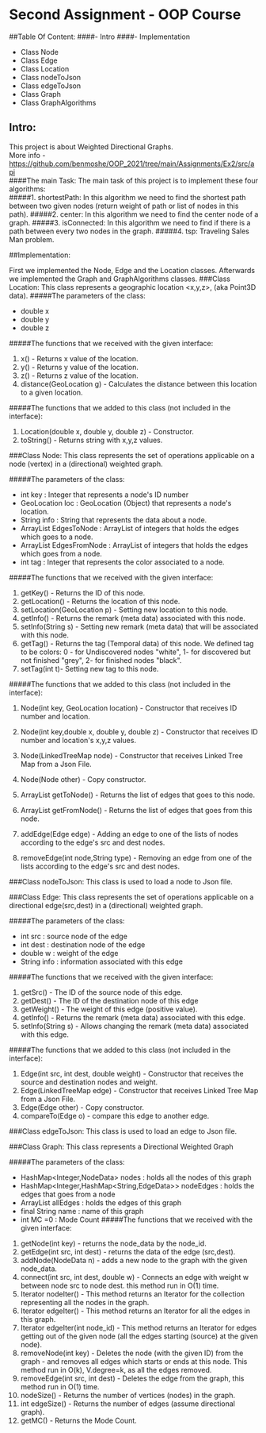 # Second Assignment - OOP Course
##Table Of Content:
####- Intro
####- Implementation
- Class Node
- Class Edge
- Class Location
- Class nodeToJson
- Class edgeToJson
- Class Graph
- Class GraphAlgorithms
## Intro:
This project is about Weighted Directional Graphs. <br>
More info - https://github.com/benmoshe/OOP_2021/tree/main/Assignments/Ex2/src/api <br>
####The main Task:
The main task of this project is to implement these four algorithms: <br>
#####1. shortestPath: 
In this algorithm we need to find the shortest path between two given nodes (return weight of path or list of nodes in this path).
#####2. center:
In this algorithm we need to find the center node of a graph. 
#####3. isConnected:
In this algorithm we need to find if there is a path between every two nodes in the graph.
#####4. tsp:
Traveling Sales Man problem.

##Implementation:

First we implemented the Node, Edge and the Location classes.
Afterwards we implemented the Graph and GraphAlgorithms classes.
###Class Location:
This class represents a geographic location <x,y,z>, (aka Point3D data).
#####The parameters of the class:
- double x
- double y
- double z

#####The functions that we received with the given interface:
1. x() - Returns x value of the location.
2. y() - Returns y value of the location.
3. z() - Returns z value of the location.
4. distance(GeoLocation g) - Calculates the distance between this location to a given location.

#####The functions that we added to this class (not included in the interface):
1. Location(double x, double y, double z) - Constructor.
2. toString() - Returns string with x,y,z values.


###Class Node:
This class represents the set of operations applicable on a
node (vertex) in a (directional) weighted graph.

#####The parameters of the class:
- int key : Integer that represents a node's ID number
- GeoLocation loc : GeoLocation (Object) that represents a node's location.
- String info : String that represents the data about a node.
- ArrayList<Integer> EdgesToNode : ArrayList of integers that holds the edges which goes to a node.
- ArrayList<Integer> EdgesFromNode : ArrayList of integers that holds the edges which goes from a node.
- int tag : Integer that represents the color associated to a node.

#####The functions that we received with the given interface:
1. getKey() - Returns the ID of this node.
2. getLocation() - Returns the location of this node.
3. setLocation(GeoLocation p) - Setting new location to this node.
4. getInfo() - Returns the remark (meta data) associated with this node.
5. setInfo(String s) - Setting new remark (meta data) that will be associated with this node.
6. getTag() - Returns the tag (Temporal data) of this node.
We defined tag to be colors: 0 - for Undiscovered nodes "white", 1- for discovered but not finished "grey", 2- for finished nodes "black".
7. setTag(int t)- Setting new tag to this node.

#####The functions that we added to this class (not included in the interface):
1. Node(int key, GeoLocation location) - Constructor that receives ID number and location.

2. Node(int key,double x, double y, double z) - Constructor that receives ID number and location's x,y,z values.

3. Node(LinkedTreeMap<?,?> node) - Constructor that receives Linked Tree Map from a Json File.

4. Node(Node other) - Copy constructor.

5. ArrayList<Integer> getToNode() - Returns the list of edges that goes to this node.

6. ArrayList<Integer> getFromNode() - Returns the list of edges that goes from this node.

7. addEdge(Edge edge) - Adding an edge to one of the lists of nodes according to the edge's src and dest nodes.

8. removeEdge(int node,String type) - Removing an edge from one of the lists according to the edge's src and dest nodes.

###Class nodeToJson:
This class is used to load a node to Json file.

###Class Edge:
This class represents the set of operations applicable on a
directional edge(src,dest) in a (directional) weighted graph.

#####The parameters of the class:
- int src : source node of the edge
- int dest : destination node of the edge
- double w : weight of the edge
- String info : information associated with this edge

#####The functions that we received with the given interface:
1. getSrc() - The ID of the source node of this edge.
2. getDest() - The ID of the destination node of this edge
3. getWeight() - The weight of this edge (positive value).
4. getInfo() - Returns the remark (meta data) associated with this edge.
5. setInfo(String s) - Allows changing the remark (meta data) associated with this edge.

#####The functions that we added to this class (not included in the interface):
1. Edge(int src, int dest, double weight) - Constructor that receives the source and destination nodes and weight.
2. Edge(LinkedTreeMap<?,?> edge) - Constructor that receives Linked Tree Map from a Json File.
3. Edge(Edge other) - Copy constructor.
4. compareTo(Edge o) - compare this edge to another edge.

###Class edgeToJson:
This class is used to load an edge to Json file.

###Class Graph:
This class represents a Directional Weighted Graph

#####The parameters of the class:
- HashMap<Integer,NodeData> nodes : holds all the nodes of this graph
- HashMap<Integer,HashMap<String,EdgeData>> nodeEdges : holds the edges that goes from a node
- ArrayList<EdgeData> allEdges : holds the edges of this graph
- final String name : name of this graph
- int MC =0 : Mode Count
#####The functions that we received with the given interface:
1. getNode(int key) - returns the node_data by the node_id.
2. getEdge(int src, int dest) - returns the data of the edge (src,dest).
3. addNode(NodeData n) - adds a new node to the graph with the given node_data.
4. connect(int src, int dest, double w) - Connects an edge with weight w between node src to node dest. this method run in O(1) time.
5. Iterator<NodeData> nodeIter() - This method returns an Iterator for the collection representing all the nodes in the graph.
6. Iterator<EdgeData> edgeIter() - This method returns an Iterator for all the edges in this graph.
7. Iterator<EdgeData> edgeIter(int node_id) - This method returns an Iterator for edges getting out of the given node (all the edges starting (source) at the given node).
8. removeNode(int key) - Deletes the node (with the given ID) from the graph - and removes all edges which starts or ends at this node. This method run in O(k), V.degree=k, as all the edges removed.
9. removeEdge(int src, int dest) - Deletes the edge from the graph, this method run in O(1) time.
10. nodeSize() - Returns the number of vertices (nodes) in the graph.
11. int edgeSize() - Returns the number of edges (assume directional graph).
12. getMC() - Returns the Mode Count.


